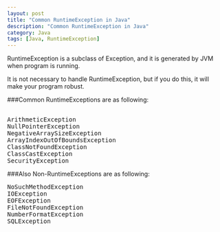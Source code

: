 ```yaml
---
layout: post
title: "Common RuntimeException in Java"
description: "Common RuntimeException in Java"
category: Java
tags: [Java, RuntimeException]
---
```


RuntimeException is a subclass of Exception, and it is generated by JVM when program is running.     

It is not necessary to handle RuntimeException, but if you do this, it will make your program robust.   

###Common RuntimeExceptions are as following:  
<pre class="brush: java">  
ArithmeticException     
NullPointerException    
NegativeArraySizeException    
ArrayIndexOutOfBoundsException    
ClassNotFoundException    
ClassCastException    
SecurityException    
</pre>
###Also Non-RuntimeExceptions are as following:  
<pre class="brush: java">
NoSuchMethodException     
IOException     
EOFException     
FileNotFoundException     
NumberFormatException     
SQLException     
</pre>